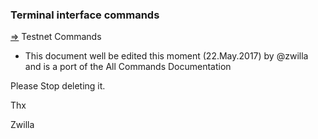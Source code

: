 ### Terminal interface commands

[⇒](source) Testnet Commands


+ This document well be edited this moment (22.May.2017) by @zwilla and is a port of the All Commands Documentation

Please Stop deleting it. 

Thx

Zwilla